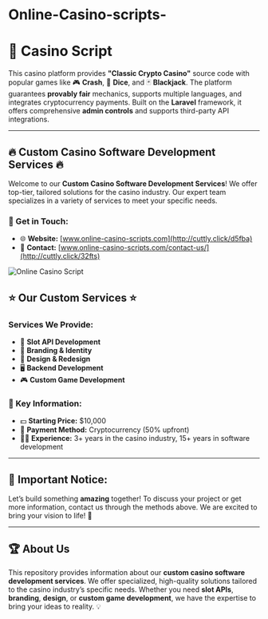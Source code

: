 # Online-Casino-scripts-


# 🎰 Casino Script

This casino platform provides **"Classic Crypto Casino"** source code with popular games like 🎮 **Crash**, 🎲 **Dice**, and 🃏 **Blackjack**. The platform guarantees **provably fair** mechanics, supports multiple languages, and integrates cryptocurrency payments. Built on the **Laravel** framework, it offers comprehensive **admin controls** and supports third-party API integrations.

---

## 🔥 Custom Casino Software Development Services 🔥

Welcome to our **Custom Casino Software Development Services**! We offer top-tier, tailored solutions for the casino industry. Our expert team specializes in a variety of services to meet your specific needs.

### 💬 Get in Touch:
- 🌐 **Website:** [www.online-casino-scripts.com](http://cuttly.click/d5fba)
- 📧 **Contact:** [www.online-casino-scripts.com/contact-us/](http://cuttly.click/32fts)

![Online Casino Script](https://online-casino-scripts.com/images/items/2volejrejnmg/zXq0cQUKDoGjLdo_1721700339.webp)

## ⭐️ **Our Custom Services** ⭐️

### Services We Provide:
- 🎰 **Slot API Development**
- 📱 **Branding & Identity**
- 🎨 **Design & Redesign**
- 🖥 **Backend Development**
- 🎮 **Custom Game Development**

### 🔑 Key Information:
- 💵 **Starting Price:** $10,000
- 💸 **Payment Method:** Cryptocurrency (50% upfront)
- 👨‍💻 **Experience:** 3+ years in the casino industry, 15+ years in software development

---

## 🚨 Important Notice:

Let’s build something **amazing** together! To discuss your project or get more information, contact us through the methods above. We are excited to bring your vision to life! 🚀

---

## 🏆 About Us

This repository provides information about our **custom casino software development services**. We offer specialized, high-quality solutions tailored to the casino industry’s specific needs. Whether you need **slot APIs**, **branding**, **design**, or **custom game development**, we have the expertise to bring your ideas to reality. 💡
